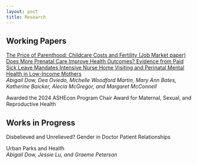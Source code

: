 ```yaml
---
layout: post
title: Research
---
```


<h2>Working Papers</h2>

<a href="https://abigaildow.github.io/assets/docs/dow_childcare_fertility.pdf">
  The Price of Parenthood: Childcare Costs and Fertility (Job Market paper)
</a>

<a href="https://abigaildow.github.io/assets/docs/abigail_dow_psl.pdf">
  Does More Prenatal Care Improve Health Outcomes? Evidence from Paid Sick Leave Mandates
</a>

<a href="https://abigaildow.github.io/assets/docs/NFP_mental_health.pdf">
  Intensive Nurse Home Visiting and Perinatal Mental Health in Low-Income Mothers
</a><br>
<em>Abigail Dow, Dea Oviedo, Michelle Woodford Martin, Mary Ann Bates, Katherine Baicker, Alecia McGregor, and Margaret McConnell</em>

Awarded the 2024 ASHEcon Program Chair Award for Maternal, Sexual, and Reproductive Health

<h2>Works in Progress</h2>

Disbelieved and Unrelieved? Gender in Doctor Patient Relationships

Urban Parks and Health <br> <em>Abigail Dow, Jessie Lu, and Graeme Peterson</em>


